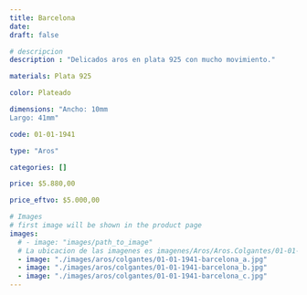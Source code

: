 ```yaml
---
title: Barcelona
date: 
draft: false

# descripcion
description : "Delicados aros en plata 925 con mucho movimiento."

materials: Plata 925

color: Plateado

dimensions: "Ancho: 10mm 
Largo: 41mm"

code: 01-01-1941

type: "Aros"

categories: []

price: $5.880,00

price_eftvo: $5.000,00

# Images
# first image will be shown in the product page
images:
  # - image: "images/path_to_image"
  # La ubicacion de las imagenes es imagenes/Aros/Aros.Colgantes/01-01-1941-barcelona
  - image: "./images/aros/colgantes/01-01-1941-barcelona_a.jpg"
  - image: "./images/aros/colgantes/01-01-1941-barcelona_b.jpg"
  - image: "./images/aros/colgantes/01-01-1941-barcelona_c.jpg"
---
```

